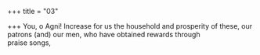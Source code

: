 +++
title = "03"

+++
You, o Agni! Increase for us the household and prosperity of these, our patrons (and) our men, who have obtained rewards through  
praise songs,  